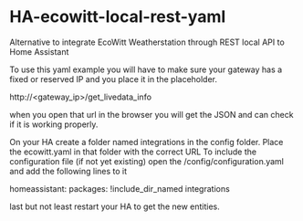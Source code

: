 # HA-ecowitt-local-rest-yaml
Alternative to integrate EcoWitt Weatherstation through REST local API to Home Assistant

To use this yaml example you will have to make sure your gateway has a fixed or reserved IP and you place it in the placeholder.

http://<gateway_ip>/get_livedata_info

when you open that url in the browser you will get the JSON and can check if it is working properly.

On your HA create a folder named integrations in the config folder. Place the ecowitt.yaml in that folder with the correct URL
To include the configuration file (if not yet existing) open the /config/configuration.yaml and add the following lines to it

homeassistant:
  packages: !include_dir_named integrations

last but not least restart your HA to get the new entities.
